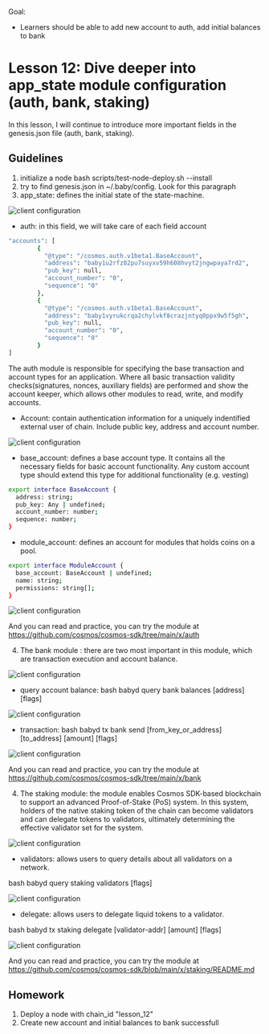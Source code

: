 Goal:
* Learners should be able to add new account to auth, add initial balances to bank

# Lesson 12: Dive deeper into app_state module configuration (auth, bank, staking)

In this lesson, I will continue to introduce more important fields in the genesis.json file (auth, bank, staking).

## Guidelines

1. initialize a node 
bash scripts/test-node-deploy.sh --install
2. try to find genesis.json in ~/.baby/config. Look for this paragraph
3. app_state: defines the initial state of the state-machine.

![client configuration](images/auth_genesis.png)

* auth: in this field, we will take care of each field account 
```bash
"accounts": [
        {
          "@type": "/cosmos.auth.v1beta1.BaseAccount",
          "address": "baby1u2rfz02pu7suyxv59h608hvyt2jngwpaya7rd2",
          "pub_key": null,
          "account_number": "0",
          "sequence": "0"
        },
        {
          "@type": "/cosmos.auth.v1beta1.BaseAccount",
          "address": "baby1vyrukcrqa2chylvkf8crazjntyq0ppx9w5f5gh",
          "pub_key": null,
          "account_number": "0",
          "sequence": "0"
        }
]
```

The auth module is responsible for specifying the base transaction and account types for an application. Where all basic transaction validity checks(signatures, nonces, auxiliary fields) are performed and show the account keeper, which allows other modules to read, write, and modify accounts.
* Account: contain authentication information for a uniquely indentified external user of chain. Include public key, address and account number.

![client configuration](images/account_interface.png)

* base_account: defines a base account type. It contains all the necessary fields for basic account functionality. Any custom account type should extend this type for additional functionality (e.g. vesting)
```bash
export interface BaseAccount {
  address: string;
  pub_key: Any | undefined;
  account_number: number;
  sequence: number;
}
```

* module_account: defines an account for modules that holds coins on a pool.
```bash
export interface ModuleAccount {
  base_account: BaseAccount | undefined;
  name: string;
  permissions: string[];
}
```

![client configuration](images/auth_account.png)

And you can read and practice, you can try the module at https://github.com/cosmos/cosmos-sdk/tree/main/x/auth

4. The bank module : there are two most important in this module, which are transaction execution and account balance.

![client configuration](images/bank_field.png)

* query account balance: bash babyd query bank balances [address] [flags] 

![client configuration](images/query_bank.png)

* transaction: bash babyd tx bank send [from_key_or_address] [to_address] [amount] [flags]

![client configuration](images/tx_bank.png)

And you can read and practice, you can try the module at https://github.com/cosmos/cosmos-sdk/tree/main/x/bank

4. The staking module: the module enables Cosmos SDK-based blockchain to support an advanced Proof-of-Stake (PoS) system. In this system, holders of the native staking token of the chain can become validators and can delegate tokens to validators, ultimately determining the effective validator set for the system.

![client configuration](images/staking_field.png)

* validators: allows users to query details about all validators on a network.

bash babyd query staking validators [flags]

![client configuration](images/query_validators.png)

* delegate: allows users to delegate liquid tokens to a validator.

bash babyd tx staking delegate [validator-addr] [amount] [flags]

![client configuration](images/delegate.png)

And you can read and practice, you can try the module at https://github.com/cosmos/cosmos-sdk/blob/main/x/staking/README.md 


## Homework
1. Deploy a node with chain_id "lesson_12"
2. Create new account and initial balances to bank successfull 

